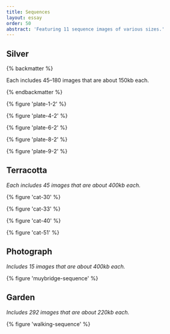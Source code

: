 ```yaml
---
title: Sequences
layout: essay
order: 50
abstract: 'Featuring 11 sequence images of various sizes.'
---
```


## Silver

{% backmatter %}

Each includes 45–180 images that are about 150kb each.

{% endbackmatter %}

{% figure 'plate-1-2' %}

{% figure 'plate-4-2' %}

{% figure 'plate-6-2' %}

{% figure 'plate-8-2' %}

{% figure 'plate-9-2' %}

## Terracotta

*Each includes 45 images that are about 400kb each.*

{% figure 'cat-30' %}

{% figure 'cat-33' %}

{% figure 'cat-40' %}

{% figure 'cat-51' %}

## Photograph

*Includes 15 images that are about 400kb each.*

{% figure 'muybridge-sequence' %}

## Garden

*Includes 292 images that are about 220kb each.*

{% figure 'walking-sequence' %}